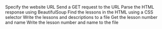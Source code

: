 Specify the website URL
Send a GET request to the URL
Parse the HTML response using BeautifulSoup
Find the lessons in the HTML using a CSS selector
Write the lessons and descriptions to a file
Get the lesson number and name
Write the lesson number and name to the file
